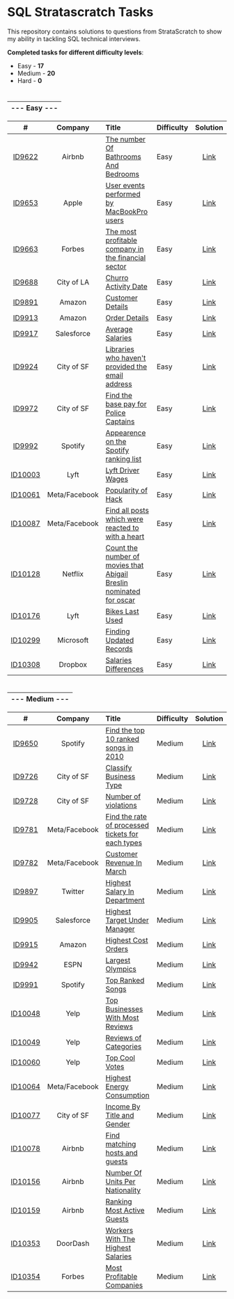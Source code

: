 # SQL Stratascratch Tasks

This repository contains solutions to questions from StrataScratch to show my ability in tackling SQL technical interviews.

**Completed tasks for different difficulty levels**:
- Easy - **17**
- Medium - **20**
- Hard - **0**

#

|--- Easy ---|
|:---:|

| # | Company | Title | Difficulty | Solution |
| :---: | :---: | :--- | :---- | :----: |
|[ID9622](https://platform.stratascratch.com/coding/9622-number-of-bathrooms-and-bedrooms?code_type=5)|Airbnb|[The number Of Bathrooms And Bedrooms](https://platform.stratascratch.com/coding/9622-number-of-bathrooms-and-bedrooms?code_type=5)|Easy|[Link](https://github.com/panchenkoserhii/stratascratch/blob/main/solutions/ID9622.sql)|
|[ID9653](https://platform.stratascratch.com/coding/9653-count-the-number-of-user-events-performed-by-macbookpro-users?code_type=5)|Apple|[User events performed by MacBookPro users](https://platform.stratascratch.com/coding/9653-count-the-number-of-user-events-performed-by-macbookpro-users?code_type=5)|Easy|[Link](https://github.com/panchenkoserhii/stratascratch/blob/main/solutions/ID9653.sql)|
|[ID9663](https://platform.stratascratch.com/coding/9663-find-the-most-profitable-company-in-the-financial-sector-of-the-entire-world-along-with-its-continent?code_type=5)|Forbes|[The most profitable company in the financial sector](https://platform.stratascratch.com/coding/9663-find-the-most-profitable-company-in-the-financial-sector-of-the-entire-world-along-with-its-continent?code_type=5)|Easy|[Link](https://github.com/panchenkoserhii/stratascratch/blob/main/solutions/ID9663.sql)|
|[ID9688](https://platform.stratascratch.com/coding/9688-churro-activity-date?code_type=5)|City of LA|[Churro Activity Date](https://platform.stratascratch.com/coding/9688-churro-activity-date?code_type=5)|Easy|[Link](https://github.com/panchenkoserhii/stratascratch/blob/main/solutions/ID9688.sql)|
|[ID9891](https://platform.stratascratch.com/coding/9891-customer-details?code_type=5)|Amazon|[Customer Details](https://platform.stratascratch.com/coding/9891-customer-details?code_type=5)|Easy|[Link](https://github.com/panchenkoserhii/stratascratch/blob/main/solutions/ID9891.sql)|
|[ID9913](https://platform.stratascratch.com/coding/9913-order-details?code_type=5)|Amazon|[Order Details](https://platform.stratascratch.com/coding/9913-order-details?code_type=5)|Easy|[Link](https://github.com/panchenkoserhii/stratascratch/blob/main/solutions/ID9913.sql)|
|[ID9917](https://platform.stratascratch.com/coding/9917-average-salaries?code_type=5)|Salesforce|[Average Salaries](https://platform.stratascratch.com/coding/9917-average-salaries?code_type=5)|Easy|[Link](https://github.com/panchenkoserhii/stratascratch/blob/main/solutions/ID9917.sql)|
|[ID9924](https://platform.stratascratch.com/coding/9924-find-libraries-who-havent-provided-the-email-address-in-2016-but-their-notice-preference-definition-is-set-to-email?code_type=5)|City of SF|[Libraries who haven't provided the email address](https://platform.stratascratch.com/coding/9924-find-libraries-who-havent-provided-the-email-address-in-2016-but-their-notice-preference-definition-is-set-to-email?code_type=5)|Easy|[Link](https://github.com/panchenkoserhii/stratascratch/blob/main/solutions/ID9924.sql)|
|[ID9972](https://platform.stratascratch.com/coding/9972-find-the-base-pay-for-police-captains?code_type=5)|City of SF|[Find the base pay for Police Captains](https://platform.stratascratch.com/coding/9972-find-the-base-pay-for-police-captains?code_type=5)|Easy|[Link](https://github.com/panchenkoserhii/stratascratch/blob/main/solutions/ID9972.sql)|
|[ID9992](https://platform.stratascratch.com/coding/9992-find-artists-that-have-been-on-spotify-the-most-number-of-times?code_type=5)|Spotify|[Appearence on the Spotify ranking list](https://platform.stratascratch.com/coding/9992-find-artists-that-have-been-on-spotify-the-most-number-of-times?code_type=5)|Easy|[Link](https://github.com/panchenkoserhii/stratascratch/blob/main/solutions/ID9992.sql)|
|[ID10003](https://platform.stratascratch.com/coding/10003-lyft-driver-wages?code_type=5)|Lyft|[Lyft Driver Wages](https://platform.stratascratch.com/coding/10003-lyft-driver-wages?code_type=5)|Easy|[Link](https://github.com/panchenkoserhii/stratascratch/blob/main/solutions/ID10003.sql)|
|[ID10061](https://platform.stratascratch.com/coding/10061-popularity-of-hack?code_type=5)|Meta/Facebook|[Popularity of Hack](https://platform.stratascratch.com/coding/10061-popularity-of-hack?code_type=5)|Easy|[Link](https://github.com/panchenkoserhii/stratascratch/blob/main/solutions/ID10061.sql)|
|[ID10087](https://platform.stratascratch.com/coding/10087-find-all-posts-which-were-reacted-to-with-a-heart?code_type=5)|Meta/Facebook|[Find all posts which were reacted to with a heart](https://platform.stratascratch.com/coding/10087-find-all-posts-which-were-reacted-to-with-a-heart?code_type=5)|Easy|[Link](https://github.com/panchenkoserhii/stratascratch/blob/main/solutions/ID10087.sql)|
|[ID10128](https://platform.stratascratch.com/coding/10128-count-the-number-of-movies-that-abigail-breslin-nominated-for-oscar?code_type=5)|Netflix|[Count the number of movies that Abigail Breslin nominated for oscar](https://platform.stratascratch.com/coding/10128-count-the-number-of-movies-that-abigail-breslin-nominated-for-oscar?code_type=5)|Easy|[Link](https://github.com/panchenkoserhii/stratascratch/blob/main/solutions/ID10128.sql)|
|[ID10176](https://platform.stratascratch.com/coding/10176-bikes-last-used?code_type=5)|Lyft|[Bikes Last Used](https://platform.stratascratch.com/coding/10176-bikes-last-used?code_type=5)|Easy|[Link](https://github.com/panchenkoserhii/stratascratch/blob/main/solutions/ID10176.sql)|
|[ID10299](https://platform.stratascratch.com/coding/10299-finding-updated-records?code_type=5)|Microsoft|[Finding Updated Records](https://platform.stratascratch.com/coding/10299-finding-updated-records?code_type=5)|Easy|[Link](https://github.com/panchenkoserhii/stratascratch/blob/main/solutions/ID10299.sql)|
|[ID10308](https://platform.stratascratch.com/coding/10308-salaries-differences?code_type=5)|Dropbox|[Salaries Differences](https://platform.stratascratch.com/coding/10308-salaries-differences?code_type=5)|Easy|[Link](https://github.com/panchenkoserhii/stratascratch/blob/main/solutions/ID10308.sql)|

#

|--- Medium ---|
|:---:|

| # | Company | Title | Difficulty | Solution |
| :---: | :---: | :--- | :---- | :----: |
|[ID9650](https://platform.stratascratch.com/coding/9650-find-the-top-10-ranked-songs-in-2010?code_type=5)|Spotify|[Find the top 10 ranked songs in 2010](https://platform.stratascratch.com/coding/9650-find-the-top-10-ranked-songs-in-2010?code_type=5)|Medium|[Link](https://github.com/panchenkoserhii/stratascratch/blob/main/solutions/ID9650.sql)|
|[ID9726](https://platform.stratascratch.com/coding/9726-classify-business-type?code_type=5)|City of SF|[Classify Business Type](https://platform.stratascratch.com/coding/9726-classify-business-type?code_type=5)|Medium|[Link](https://github.com/panchenkoserhii/stratascratch/blob/main/solutions/ID9726.sql)|
|[ID9728](https://platform.stratascratch.com/coding/9728-inspections-that-resulted-in-violations?code_type=5)|City of SF|[Number of violations](https://platform.stratascratch.com/coding/9728-inspections-that-resulted-in-violations?code_type=5)|Medium|[Link](https://github.com/panchenkoserhii/stratascratch/blob/main/solutions/ID9728.sql)|
|[ID9781](https://platform.stratascratch.com/coding/9781-find-the-rate-of-processed-tickets-for-each-type?code_type=5)|Meta/Facebook|[Find the rate of processed tickets for each types](https://platform.stratascratch.com/coding/9781-find-the-rate-of-processed-tickets-for-each-type?code_type=5)|Medium|[Link](https://github.com/panchenkoserhii/stratascratch/blob/main/solutions/ID9781.sql)|
|[ID9782](https://platform.stratascratch.com/coding/9782-customer-revenue-in-march?code_type=5)|Meta/Facebook|[Customer Revenue In March](https://platform.stratascratch.com/coding/9782-customer-revenue-in-march?code_type=5)|Medium|[Link](https://github.com/panchenkoserhii/stratascratch/blob/main/solutions/ID9782.sql)|
|[ID9897](https://platform.stratascratch.com/coding/9897-highest-salary-in-department?code_type=5)|Twitter|[Highest Salary In Department](https://platform.stratascratch.com/coding/9897-highest-salary-in-department?code_type=5)|Medium|[Link](https://github.com/panchenkoserhii/stratascratch/blob/main/solutions/ID9897.sql)|
|[ID9905](https://platform.stratascratch.com/coding/9905-highest-target-under-manager?code_type=5)|Salesforce|[Highest Target Under Manager](https://platform.stratascratch.com/coding/9905-highest-target-under-manager?code_type=5)|Medium|[Link](https://github.com/panchenkoserhii/stratascratch/blob/main/solutions/ID9905.sql)|
|[ID9915](https://platform.stratascratch.com/coding/9915-highest-cost-orders?code_type=5)|Amazon|[Highest Cost Orders](https://platform.stratascratch.com/coding/9915-highest-cost-orders?code_type=5)|Medium|[Link](https://github.com/panchenkoserhii/stratascratch/blob/main/solutions/ID9915.sql)|
|[ID9942](https://platform.stratascratch.com/coding/9942-largest-olympics?code_type=5)|ESPN|[Largest Olympics](https://platform.stratascratch.com/coding/9942-largest-olympics?code_type=5)|Medium|[Link](https://github.com/panchenkoserhii/stratascratch/blob/main/solutions/ID9942.sql)|
|[ID9991](https://platform.stratascratch.com/coding/9991-top-ranked-songs?code_type=5)|Spotify|[Top Ranked Songs](https://platform.stratascratch.com/coding/9991-top-ranked-songs?code_type=5)|Medium|[Link](https://github.com/panchenkoserhii/stratascratch/blob/main/solutions/ID9991.sql)|
|[ID10048](https://platform.stratascratch.com/coding/10048-top-businesses-with-most-reviews?code_type=5)|Yelp|[Top Businesses With Most Reviews](https://platform.stratascratch.com/coding/10048-top-businesses-with-most-reviews?code_type=5)|Medium|[Link](https://github.com/panchenkoserhii/stratascratch/blob/main/solutions/ID10048.sql)|
|[ID10049](https://platform.stratascratch.com/coding/10049-reviews-of-categories?code_type=5)|Yelp|[Reviews of Categories](https://platform.stratascratch.com/coding/10049-reviews-of-categories?code_type=5)|Medium|[Link](https://github.com/panchenkoserhii/stratascratch/blob/main/solutions/ID10049.sql)|
|[ID10060](https://platform.stratascratch.com/coding/10060-top-cool-votes?code_type=5)|Yelp|[Top Cool Votes](https://platform.stratascratch.com/coding/10060-top-cool-votes?code_type=5)|Medium|[Link](https://github.com/panchenkoserhii/stratascratch/blob/main/solutions/ID10060.sql)|
|[ID10064](https://platform.stratascratch.com/coding/10064-highest-energy-consumption?code_type=5)|Meta/Facebook|[Highest Energy Consumption](https://platform.stratascratch.com/coding/10064-highest-energy-consumption?code_type=5)|Medium|[Link](https://github.com/panchenkoserhii/stratascratch/blob/main/solutions/ID10064.sql)|
|[ID10077](https://platform.stratascratch.com/coding/10077-income-by-title-and-gender?code_type=5)|City of SF|[Income By Title and Gender](https://platform.stratascratch.com/coding/10077-income-by-title-and-gender?code_type=5)|Medium|[Link](https://github.com/panchenkoserhii/stratascratch/blob/main/solutions/ID10077.sql)|
|[ID10078](https://platform.stratascratch.com/coding/10078-find-matching-hosts-and-guests-in-a-way-that-they-are-both-of-the-same-gender-and-nationality?code_type=5)|Airbnb|[Find matching hosts and guests](https://platform.stratascratch.com/coding/10078-find-matching-hosts-and-guests-in-a-way-that-they-are-both-of-the-same-gender-and-nationality?code_type=5)|Medium|[Link](https://github.com/panchenkoserhii/stratascratch/blob/main/solutions/ID10078.sql)|
|[ID10156](https://platform.stratascratch.com/coding/10156-number-of-units-per-nationality?code_type=5)|Airbnb|[Number Of Units Per Nationality](https://platform.stratascratch.com/coding/10156-number-of-units-per-nationality?code_type=5)|Medium|[Link](https://github.com/panchenkoserhii/stratascratch/blob/main/solutions/ID10156.sql)|
|[ID10159](https://platform.stratascratch.com/coding/10159-ranking-most-active-guests?code_type=5)|Airbnb|[Ranking Most Active Guests](https://platform.stratascratch.com/coding/10159-ranking-most-active-guests?code_type=5)|Medium|[Link](https://github.com/panchenkoserhii/stratascratch/blob/main/solutions/ID10159.sql)|
|[ID10353](https://platform.stratascratch.com/coding/10353-workers-with-the-highest-salaries?code_type=5)|DoorDash|[Workers With The Highest Salaries](https://platform.stratascratch.com/coding/10353-workers-with-the-highest-salaries?code_type=5)|Medium|[Link](https://github.com/panchenkoserhii/stratascratch/blob/main/solutions/ID10353.sql)|
|[ID10354](https://platform.stratascratch.com/coding/10354-most-profitable-companies?code_type=5)|Forbes|[Most Profitable Companies](https://platform.stratascratch.com/coding/10354-most-profitable-companies?code_type=5)|Medium|[Link](https://github.com/panchenkoserhii/stratascratch/blob/main/solutions/ID10354.sql)|
